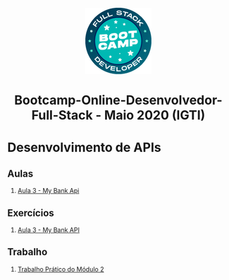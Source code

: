 <p align="center">
  <img src="/assets/bootcamp_fullstack.png">
</p>
<h1 align="center">Bootcamp-Online-Desenvolvedor-Full-Stack - Maio 2020 (IGTI)</h1>

# Desenvolvimento de APIs

## Aulas
1. [Aula 3 - My Bank Api](Aula3)

## Exercícios
1. [Aula 3 - My Bank API](Aula3)

## Trabalho
1. [Trabalho Prático do Módulo 2](Trabalho2)